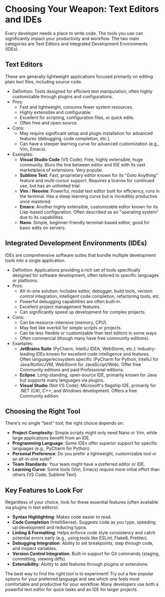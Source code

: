 # Choosing Your Weapon: Text Editors and IDEs

Every developer needs a place to write code. The tools you use can significantly impact your productivity and workflow. The two main categories are Text Editors and Integrated Development Environments (IDEs).

## Text Editors

These are generally lightweight applications focused primarily on editing plain text files, including source code.

- Definition: Tools designed for efficient text manipulation, often highly customizable through plugins and configurations.
- Pros:
    - Fast and lightweight, consume fewer system resources.
    - Highly extensible and configurable.
    - Excellent for scripting, configuration files, or quick edits.
    - Often free and open-source.
-   Cons:
    - May require significant setup and plugin installation for advanced features (debugging, code completion, etc.).
    - Can have a steeper learning curve for advanced customization (e.g., Vim, Emacs).
- Examples:
    - **Visual Studio Code** (VS Code): Free, highly extensible, huge community. Blurs the line between editor and IDE with its vast marketplace of extensions. Very popular.
    - **Sublime Text**: Fast, proprietary editor known for its "Goto Anything" feature and multi-cursor support. Requires a license for continued use, but has an unlimited trial.
    - **Vim** / **Neovim**: Powerful, modal text editor built for efficiency, runs in the terminal. Has a steep learning curve but is incredibly productive once mastered.
    - **Emacs**: Another highly extensible, customizable editor known for its Lisp-based configuration. Often described as an "operating system" due to its capabilities.
    - **Nano**: Simple, beginner-friendly terminal-based editor, good for basic edits on servers.

## Integrated Development Environments (IDEs)

IDEs are comprehensive software suites that bundle multiple development tools into a single application.

- Definition: Applications providing a rich set of tools specifically designed for software development, often tailored to specific languages or platforms.
- Pros:
    - All-in-one solution: Includes editor, debugger, build tools, version control integration, intelligent code completion, refactoring tools, etc.
    - Powerful debugging capabilities are often built-in.
    - Excellent project management features.
    - Can significantly speed up development for complex projects.
- Cons:
    - Can be resource-intensive (memory, CPU).
    - May feel like overkill for simple scripts or projects.
    - Can be less flexible or customizable than text editors in some ways.
    - Often commercial (though many have free community editions).
- Examples:
    - **JetBrains Suite** (PyCharm, IntelliJ IDEA, WebStorm, etc.): Industry-leading IDEs known for excellent code intelligence and features. Often language/ecosystem specific (PyCharm for Python, IntelliJ for Java/Kotlin/JVM, WebStorm for JavaScript/Web). Offer free Community editions and paid Professional editions.
    - **Eclipse**: Long-standing, open-source IDE, primarily known for Java but supports many languages via plugins.
    - **Visual Studio** (Not VS Code): Microsoft's flagship IDE, primarily for .NET (C#), C++, and Windows development. Offers a free Community edition.

## Choosing the Right Tool

There's no single "best" tool; the right choice depends on:

- **Project Complexity**: Simple scripts might only need Nano or Vim, while large applications benefit from an IDE.
- **Programming Language**: Some IDEs offer superior support for specific languages (e.g., PyCharm for Python).
- **Personal Preference**: Do you prefer a lightweight, customizable tool or an all-in-one suite?
- **Team Standards**: Your team might have a preferred editor or IDE.
- **Learning Curve**: Some tools (Vim, Emacs) require more initial effort than others (VS Code, Sublime Text).

## Key Features to Look For

Regardless of your choice, look for these essential features (often available via plugins in text editors):

- **Syntax Highlighting**: Makes code easier to read.
- **Code Completion** (IntelliSense): Suggests code as you type, speeding up development and reducing typos.
- **Linting & Formatting**: Helps enforce code style consistency and catch potential errors early (e.g., using tools like ESLint, Flake8, Prettier).
- **Debugging Integration**: Ability to set breakpoints, step through code, and inspect variables.
- **Version Control Integration**: Built-in support for Git commands (staging, committing, viewing diffs).
- **Extensibility**: Ability to add features through plugins or extensions.


The best way to find the right tool is to experiment! Try out a few popular options for your preferred language and see which one feels most comfortable and productive for your workflow. Many developers use both a powerful text editor for quick tasks and an IDE for larger projects.
